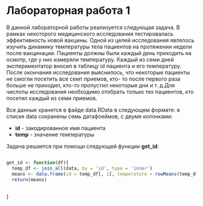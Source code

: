 # Лабораторная работа 1

В данной лабораторной работы реализуется следующая задача. В рамках некоторого медицинского исследования тестировалась эффективность новой вакцины.
Одной из целей исследования являлось изучить динамику температуры тела пациентов на протяжении недели после вакцинации.
Пациенты должны были каждый день приходить на осмотр, где у них измеряли температуру. Каждый из семи дней экспериментатор вносил в таблицу id пациента и его температуру.
После окончания исследования выяснилось, что некоторые пациенты не смогли посетить все семт приемов, кто- то после первого раза больше не приходил, кто-то пропустил некоторые дни и т. д.Для числоты исследования необходимо отобрать только тех пациентов, кто посетил каждый из семи приемов. 

Все данные хранятся в файде data.RData в следующем формате: в списке data сохранены семь датафоеймов, с двумя колонками:

* **id** - закодированное имя пациента
* **temp** - значение температуры

Задача решается при помощи следующей функции **get_id**: 

```R

get_id <- function(df){
  temp_df <- join_all(data, by = 'id', type = 'inner')
  means <- data.frame(id = temp_df[, 1], temperature = rowMeans(temp_df[, -1]))
  return(means)
  
```
}
